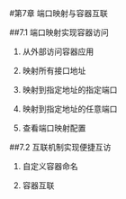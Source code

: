 #第7章 端口映射与容器互联

##7.1 端口映射实现容器访问
1. 从外部访问容器应用

2. 映射所有接口地址

3. 映射到指定地址的指定端口

4. 映射到指定地址的任意端口

5. 查看端口映射配置

##7.2 互联机制实现便捷互访
1. 自定义容器命名

2. 容器互联



